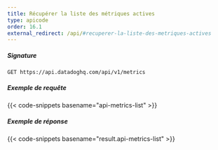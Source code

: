 ```yaml
---
title: Récupérer la liste des métriques actives
type: apicode
order: 16.1
external_redirect: /api/#recuperer-la-liste-des-metriques-actives
---
```


##### Signature
`GET https://api.datadoghq.com/api/v1/metrics`
##### Exemple de requête
{{< code-snippets basename="api-metrics-list" >}}
##### Exemple de réponse
{{< code-snippets basename="result.api-metrics-list" >}}

